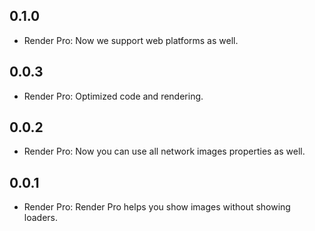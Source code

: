 ## 0.1.0

* Render Pro: Now we support web platforms as well.
## 0.0.3

* Render Pro: Optimized code and rendering.
## 0.0.2

* Render Pro: Now you can use all network images properties as well.

## 0.0.1

* Render Pro: Render Pro helps you show images without showing loaders.
